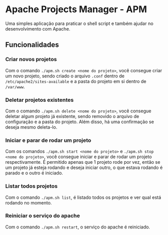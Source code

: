 # Apache Projects Manager - APM

Uma simples aplicação para praticar o shell script e também ajudar no desenvolvimento com Apache.

## Funcionalidades

### Criar novos projetos

Com o comando `./apm.sh create <nome do projeto>`, você consegue criar um novo projeto, sendo criado o arquivo `.conf` dentro de `/etc/apache2/sites-available` e a pasta do projeto em si dentro de `/var/www`.

### Deletar projetos existentes

Com o comando `./apm.sh delete <nome do projeto>`, você consegue deletar algum projeto já existente, sendo removido o arquivo de configuração e a pasta do projeto. Além disso, há uma confirmação se deseja mesmo deleta-lo.

### Iniciar e parar de rodar um projeto

Com os comandos `./apm.sh start <nome do projeto>` e `./apm.sh stop <nome do projeto>`, você consegue iniciar e parar de rodar um projeto respectivamente. É permitido apenas que 1 projeto rode por vez, então se um projeto já esteja rodando e deseja iniciar outro, o que estava rodando é parado e o outro é iniciado.

### Listar todos projetos

Com o comando `./apm.sh list`, é listado todos os projetos e ver qual está rodando no momento.

### Reiniciar o serviço do apache 

Com o comando `./apm.sh restart`, o serviço do apache é reiniciado.